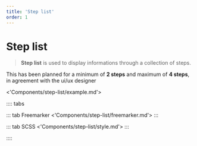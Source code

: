 ```yaml
---
title: 'Step list'
order: 1
---
```


# Step list

> **Step list** is used to display informations through a collection of steps.

This has been planned for a minimum of **2 steps** and maximum of **4 steps**, in agreement with the ui/ux designer

<'Components/step-list/example.md'>

:::: tabs

::: tab Freemarker
<'Components/step-list/freemarker.md'>
:::

::: tab SCSS
<'Components/step-list/style.md'>
:::

::::
